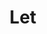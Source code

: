 ---
ee_id_thing: '4480'
site: '1'
type: '2'
inv_num: 2019-036
url: 2019-036-let
title: Let
year: '2019'
display_year: '2019'
medium: Illuminated Window Displays, napkins
dims: Variable
pitch: 'Some napkins from the local scene placed into a backlit “to let” signage. '
ps: ''
live_url: ''
related: ''
youtube: ''
related_code: ''
imgs: firstsite-2019-05-db-da--9oP0.jpg,firstsite-2019-05-db-da--7aAs.jpg
subheading: ''
download: ''
add_credit: ''
commission: ''
layout: things-i-made
---